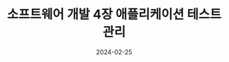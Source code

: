 ---
title: "소프트웨어 개발 4장 애플리케이션 테스트 관리"
excerpt: "애플리케이션 테스트 관리"

wirter: Myeongwoo Yoon
categories:
  - 정보처리기사
tags:
  - 정보처리기사

toc: true
toc_sticky: true
 
date: 2024-02-25
last_modified_at: 2024-02-25
---